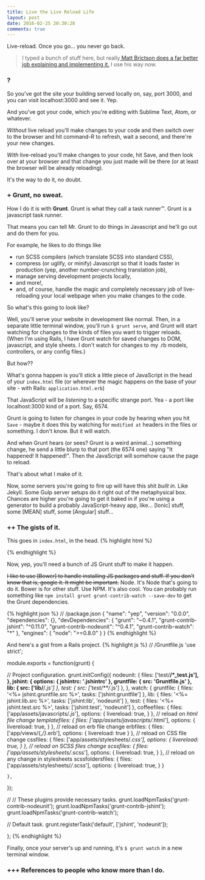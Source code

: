 ```yaml
---
title: Live the Live Reload Life
layout: post
date: 2016-02-25 20:30:28
comments: true
---
```

Live-reload. Once you go... you never go back.

> I typed a bunch of stuff here, but really[ Matt Brictson does a far better job explaining and implementing it.](https://mattbrictson.com/lightning-fast-sass-reloading-in-rails) I use his way now. 

### ? 
So you've got the site your building served locally on, say, port 3000, and you can visit localhost:3000 and see it. Yep. 

And you've got your code, which you're editing with Sublime Text, Atom, or whatever. 

_Without_ live reload you'll make changes to your code and then switch over to the browser and hit command-R to refresh, wait a second, and there're your new changes. 

_With_ live-reload you'll make changes to your code, hit Save, and then look over at your browser and that change you just made will be there (or at least the browser will be already reloading). 

It's the way to do it, no doubt.

### + Grunt, no sweat. 
How I do it is with __Grunt__. Grunt is what they call a task runner&trade;. Grunt is a javascript task runner. 

That means you can tell Mr. Grunt to do things in Javascript and he'll go out and do them for you. 

For example, he likes to do things like 
- run SCSS compilers (which translate SCSS into standard CSS),
- compress (or uglify, or minify) Javascript so that it loads faster in production (yep, another number-crunching translation job),
- manage serving development projects locally, 
- and more!,
- and, of course, handle the magic and completely necessary job of live-reloading your local webpage when you make changes to the code.

So what's this going to look like? 

Well, you'll serve your website in development like normal. Then, in a separate little terminal window, you'll run `$ grunt serve`, and Grunt will start watching for changes to the kinds of files you want to trigger reloads. (When I'm using Rails, I have Grunt watch for saved changes to DOM, javascript, and style sheets. I don't watch for changes to my .rb models, controllers, or any config files.)

But how?? 

What's gonna happen is you'll stick a little piece of JavaScript in the head of your `index.html` file (or wherever the magic happens on the base of your site - with Rails: `application.html.erb`)

That JavaScript will be _listening_ to a specific strange port. Yea - a port like localhost:3000 kind of a port. Say, 6574. 

Grunt is going to listen for changes in your code by hearing when you hit `Save` - maybe it does this by watching for `modified at` headers in the files or something. I don't know. But it will watch. 

And when Grunt hears (or sees? Grunt is a weird animal...) something change, he send a little blurp to that port (the 6574 one) saying "It happened! It happened!". Then the JavaScript will somehow cause the page to reload. 

That's about what I make of it. 

Now, some servers you're going to fire up will have this shit _built in_. Like Jekyll. Some Gulp server setups do it right out of the metaphysical box. Chances are higher you're going to get it baked in if you're using a generator to build a probably JavaScript-heavy app, like... [Ionic] stuff, some [MEAN] stuff, some [Angular] stuff... 


### ++ The gists of it. 
This goes in `index.html`, in the head.
{% highlight html %}
<script src="http://localhost:35729/livereload.js"></script>
{% endhighlight %}

Now, yep, you'll need a bunch of JS Grunt stuff to make it happen. 

~~I like to use [Bower] to handle installing JS packages and stuff. If you don't know that is, google it. It might be important.~~
Node. It's Node that's going to do it. Bower is for other stuff. Use NPM. It's also cool. You can probably run something like `npm install grunt grunt-contrib-watch --save-dev` to get the Grunt dependencies. 

{% highlight json %}
// /package.json
{
  "name": "yep",
  "version": "0.0.0",
  "dependencies": {},
  "devDependencies": {
    "grunt": "~0.4.1",
    "grunt-contrib-jshint": "^0.11.0",
    "grunt-contrib-nodeunit": "^0.4.1",
    "grunt-contrib-watch": "*"
  },
  "engines": {
    "node": ">=0.8.0"
  }
}
{% endhighlight %}

And here's a gist from a Rails project.
{% highlight js %}
// /Gruntfile.js
'use strict';

module.exports = function(grunt) {

  // Project configuration.
  grunt.initConfig({
    nodeunit: {
      files: ['test/**/*_test.js'],
    },
    jshint: {
      options: {
        jshintrc: '.jshintrc'
      },
      gruntfile: {
        src: 'Gruntfile.js'
      },
      lib: {
        src: ['lib/**/*.js']
      },
      test: {
        src: ['test/**/*.js']
      },
    },
    watch: {
      gruntfile: {
        files: '<%= jshint.gruntfile.src %>',
        tasks: ['jshint:gruntfile']
      },
      lib: {
        files: '<%= jshint.lib.src %>',
        tasks: ['jshint:lib', 'nodeunit']
      },
      test: {
        files: '<%= jshint.test.src %>',
        tasks: ['jshint:test', 'nodeunit']
      },
      coffeefiles: {
        files: ['app/assets/javascripts/*.js*'],
        options: {
          livereload: true,
        }
      },
      // reload on *html file change
      templatefiles: {
        files: ['app/assets/javascripts/*.html'],
        options: {
          livereload: true,
        }
      },
      // reload on erb file change
      erbfiles: {
        files: ['app/views/{,*/}*.erb'],
        options: {
          livereload: true
        }
      },
      // reload on CSS file change
      cssfiles: {
        files: ['app/assets/stylesheets/*.css'],
        options: {
          livereload: true,
        }
      },
      // reload on SCSS files change
      scssfiles: {
        files: ['app/assets/stylesheets/*.scss'],
        options: {
          livereload: true,
        }
      },
      // reload on any change in stylesheets
      scssfoldersfiles: {
        files: ['app/assets/stylesheets/*/*.scss'],
        options: {
          livereload: true,
        }
      }

    },
  });

  // // These plugins provide necessary tasks.
  grunt.loadNpmTasks('grunt-contrib-nodeunit');
  grunt.loadNpmTasks('grunt-contrib-jshint');
  grunt.loadNpmTasks('grunt-contrib-watch');

  // Default task.
  grunt.registerTask('default', ['jshint', 'nodeunit']);

};
{% endhighlight %}

Finally, once your server's up and running, it's `$ grunt watch` in a new terminal window. 

### +++ References to people who know more than I do. 


